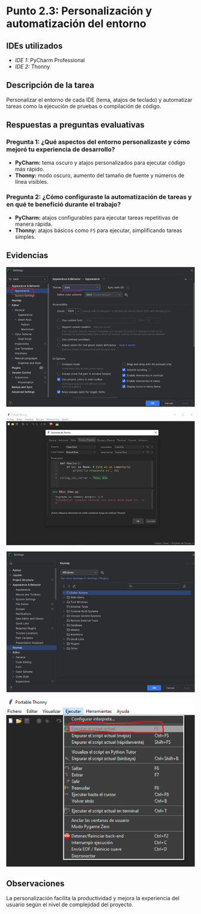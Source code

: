 # Punto 2.3: Personalización y automatización del entorno

## IDEs utilizados
- *IDE 1:* PyCharm Professional
- *IDE 2:* Thonny

## Descripción de la tarea
Personalizar el entorno de cada IDE (tema, atajos de teclado) y automatizar tareas como la ejecución de pruebas o compilación de código.

## Respuestas a preguntas evaluativas
### Pregunta 1: ¿Qué aspectos del entorno personalizaste y cómo mejoró tu experiencia de desarrollo?
- **PyCharm:** tema oscuro y atajos personalizados para ejecutar código más rápido.  
- **Thonny:** modo oscuro, aumento del tamaño de fuente y números de línea visibles.

### Pregunta 2: ¿Cómo configuraste la automatización de tareas y en qué te benefició durante el trabajo?
- **PyCharm:** atajos configurables para ejecutar tareas repetitivas de manera rápida.  
- **Thonny:** atajos básicos como `F5` para ejecutar, simplificando tareas simples.

## Evidencias
![Captura 1](./capturas/5.png)  

![Captura 2](./capturas/6.png)  

![Captura 3](./capturas/7.png)  

![Captura 4](./capturas/8.png)

## Observaciones
La personalización facilita la productividad y mejora la experiencia del usuario según el nivel de complejidad del proyecto.


